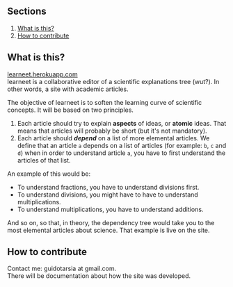 ## Sections
1. [What is this?](#what-is-this-)
2. [How to contribute](#how-to-contribute)

## What is this?

[learneet.herokuapp.com](learneet.herokuapp.com)  
learneet is a collaborative editor of a scientific explanations tree (wut?). In other words, a site with academic articles.

The objective of learneet is to soften the learning curve of scientific concepts.
It will be based on two principles.
1. Each article should try to explain **aspects** of ideas, or **atomic** ideas. That means that articles will probably be short (but it's not mandatory).
2. Each article should *__depend__* on a list of more elemental articles. We define that an article `a` depends on a list of articles (for example: `b`, `c` and `d`) when in order to understand article `a`, you have to first understand the articles of that list.

An example of this would be:  
* To understand fractions, you have to understand divisions first.
* To understand divisions, you might have to have to understand multiplications.
* To understand multiplications, you have to understand additions.

And so on, so that, in theory, the dependency tree would take you to the most elemental articles about science. That example is live on the site.

## How to contribute

Contact me: guidotarsia at gmail.com.  
There will be documentation about how the site was developed.
